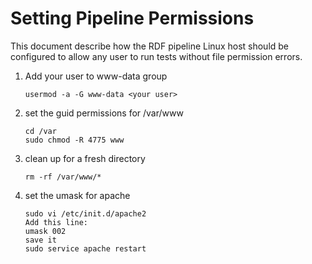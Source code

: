 # Setting Pipeline Permissions

This document describe how the RDF pipeline Linux host should be configured
to allow any user to run tests without file permission errors.

1. Add your user to www-data group
    ```
    usermod -a -G www-data <your user>
    ```

2. set the guid permissions for /var/www
    ```
    cd /var
    sudo chmod -R 4775 www 
    ```
    
3. clean up for a fresh directory
    ```
    rm -rf /var/www/* 
    ```
    
4. set the umask for apache 
    ```
    sudo vi /etc/init.d/apache2
    Add this line: 
    umask 002
    save it
    sudo service apache restart
    ```


